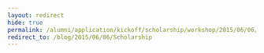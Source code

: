 ```yaml
---
layout: redirect
hide: true
permalink: /alumni/application/kickoff/scholarship/workshop/2015/06/06/Scholarship.html
redirect_to: /blog/2015/06/06/Scholarship
---
```


